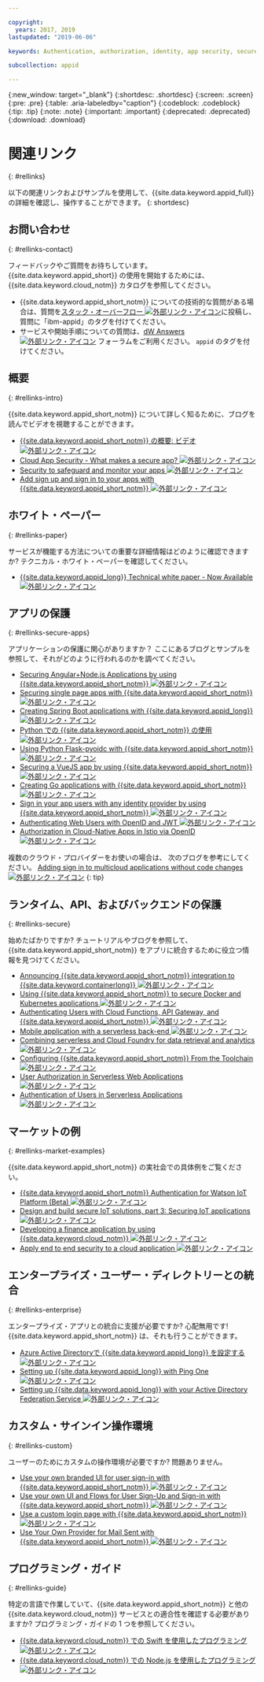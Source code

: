 ```yaml
---

copyright:
  years: 2017, 2019
lastupdated: "2019-06-06"

keywords: Authentication, authorization, identity, app security, secure

subcollection: appid

---
```


{:new_window: target="_blank"}
{:shortdesc: .shortdesc}
{:screen: .screen}
{:pre: .pre}
{:table: .aria-labeledby="caption"}
{:codeblock: .codeblock}
{:tip: .tip}
{:note: .note}
{:important: .important}
{:deprecated: .deprecated}
{:download: .download}


# 関連リンク
{: #rellinks}

以下の関連リンクおよびサンプルを使用して、{{site.data.keyword.appid_full}} の詳細を確認し、操作することができます。
{: shortdesc}

## お問い合わせ
{: #rellinks-contact}

フィードバックやご質問をお待ちしています。 {{site.data.keyword.appid_short}} の使用を開始するためには、{{site.data.keyword.cloud_notm}} カタログを参照してください。
* {{site.data.keyword.appid_short_notm}} についての技術的な質問がある場合は、質問を<a href="https://stackoverflow.com" target="_blank">スタック・オーバーフロー <img src="../../icons/launch-glyph.svg" alt="外部リンク・アイコン"></a>に投稿し、質問に「ibm-appid」のタグを付けてください。
* サービスや開始手順についての質問は、<a href="https://developer.ibm.com" target="_blank">dW Answers <img src="../../icons/launch-glyph.svg" alt="外部リンク・アイコン"></a> フォーラムをご利用ください。 `appid` のタグを付けてください。


## 概要
{: #rellinks-intro}

{{site.data.keyword.appid_short_notm}} について詳しく知るために、ブログを読んでビデオを視聴することができます。

* <a href="https://www.youtube.com/watch?v=XlrCjHdK43Q" target="_blank">{{site.data.keyword.appid_short_notm}} の概要: ビデオ <img src="../../icons/launch-glyph.svg" alt="外部リンク・アイコン"></a>
* <a href="https://www.ibm.com/cloud/blog/cloud-app-security-makes-secure-app" target="_blank">Cloud App Security - What makes a secure app? <img src="../../icons/launch-glyph.svg" alt="外部リンク・アイコン"></a>
* <a href="https://www.ibm.com/cloud/garage/architectures/securityArchitecture/security-for-application" target="_blank">Security to safeguard and monitor your apps <img src="../../icons/launch-glyph.svg" alt="外部リンク・アイコン"></a>
* <a href="https://www.youtube.com/watch?v=cDSYNFn4rX8" target="_blank">Add sign up and sign in to your apps with {{site.data.keyword.appid_short_notm}} <img src="../../icons/launch-glyph.svg" alt="外部リンク・アイコン"></a>



## ホワイト・ペーパー
{: #rellinks-paper}

サービスが機能する方法についての重要な詳細情報はどのように確認できますか? テクニカル・ホワイト・ペーパーを確認してください。

* <a href="https://www.ibm.com/cloud/blog/ibm-cloud-app-id-technical-white-paper-now-available" target="_blank">{{site.data.keyword.appid_long}} Technical white paper - Now Available <img src="../../icons/launch-glyph.svg" alt="外部リンク・アイコン"></a>


## アプリの保護
{: #rellinks-secure-apps}

アプリケーションの保護に関心がありますか？ ここにあるブログとサンプルを参照して、それがどのように行われるのかを調べてください。

* <a href="https://www.ibm.com/cloud/blog/securing-angularnode-js-applications-using-app-id" target="_blank">Securing Angular+Node.js Applications by using {{site.data.keyword.appid_short_notm}} <img src="../../icons/launch-glyph.svg" alt="外部リンク・アイコン"></a>
* <a href="https://www.ibm.com/cloud/blog/securing-single-page-apps-app-id-service" target="_blank">Securing single page apps with {{site.data.keyword.appid_short_notm}} <img src="../../icons/launch-glyph.svg" alt="外部リンク・アイコン"></a>
* <a href="https://www.ibm.com/cloud/blog/creating-spring-boot-applications-app-id" target="_blank">Creating Spring Boot applications with {{site.data.keyword.appid_long}} <img src="../../icons/launch-glyph.svg" alt="外部リンク・アイコン"></a>
* <a href="https://github.com/mnsn/appid-python-flask-example" target="_blank">Python での {{site.data.keyword.appid_short_notm}} の使用 <img src="../../icons/launch-glyph.svg" alt="外部リンク・アイコン"></a>
* <a href="https://github.com/IBM-Cloud/github-traffic-stats" target="_blank">Using Python Flask-pyoidc with {{site.data.keyword.appid_short_notm}} <img src="../../icons/launch-glyph.svg" alt="外部リンク・アイコン"></a>
* <a href="https://github.com/ibmets/appid-vue-client" target="_blank">Securing a VueJS app by using {{site.data.keyword.appid_short_notm}} <img src="../../icons/launch-glyph.svg" alt="外部リンク・アイコン"></a>
* <a href="https://www.ibm.com/cloud/blog/creating-go-applications-with-app-id" target="_blank">Creating Go applications with {{site.data.keyword.appid_short_notm}} <img src="../../icons/launch-glyph.svg" alt="外部リンク・アイコン"></a>
* <a href="https://www.ibm.com/cloud/blog/app-id-integrate-custom-identity" target="_blank">Sign in your app users with any identity provider by using {{site.data.keyword.appid_short_notm}} <img src="../../icons/launch-glyph.svg" alt="外部リンク・アイコン"></a>
* <a href="http://heidloff.net/article/authenticating-web-users-openid-connect-jwt/" target="_blank">Authenticating Web Users with OpenID and JWT <img src="../../icons/launch-glyph.svg" alt="外部リンク・アイコン"></a>
* <a href="http://heidloff.net/article/authentication-authorization-openid-connect-istio" target="_blank">Authorization in Cloud-Native Apps in Istio via OpenID <img src="../../icons/launch-glyph.svg" alt="外部リンク・アイコン"></a>



複数のクラウド・プロバイダーをお使いの場合は、 次のブログを参考にしてください。 <a href="https://www.ibm.com/cloud/blog/adding-sign-in-to-multicloud-applications-without-code-changes" target="_blank">Adding sign in to multicloud applications without code changes <img src="../../icons/launch-glyph.svg" alt="外部リンク・アイコン"></a>
{: tip}



## ランタイム、API、およびバックエンドの保護
{: #rellinks-secure}

始めたばかりですか? チュートリアルやブログを参照して、{{site.data.keyword.appid_short_notm}} をアプリに統合するために役立つ情報を見つけてください。

* <a href="https://www.ibm.com/blogs/cloud-archive/2018/05/announcing-app-id-integration-ibm-cloud-kubernetes-service/" target="_blank">Announcing {{site.data.keyword.appid_short_notm}} integration to {{site.data.keyword.containerlong}} <img src="../../icons/launch-glyph.svg" alt="外部リンク・アイコン"></a>
* <a href="https://www.ibm.com/cloud/blog/using-app-id-secure-docker-kubernetes-applications" target="_blank">Using {{site.data.keyword.appid_short_notm}} to secure Docker and Kubernetes applications <img src="../../icons/launch-glyph.svg" alt="外部リンク・アイコン"></a>
* <a href="https://www.ibm.com/cloud/blog/authenticating-users-with-cloud-functions-api-gateway-and-app-id" target="_blank">Authenticating Users with Cloud Functions, API Gateway, and {{site.data.keyword.appid_short_notm}} <img src="../../icons/launch-glyph.svg" alt="外部リンク・アイコン"></a>
* <a href="/docs/tutorials?topic=solution-tutorials-serverless-mobile-backend#serverless-mobile-backend" target="_blank">Mobile application with a serverless back-end <img src="../../icons/launch-glyph.svg" alt="外部リンク・アイコン"></a>
* <a href="/docs/tutorials?topic=solution-tutorials-serverless-github-traffic-analytics#serverless-github-traffic-analytics" target="_blank">Combining serverless and Cloud Foundry for data retrieval and analytics <img src="../../icons/launch-glyph.svg" alt="外部リンク・アイコン"></a>
* <a href="https://www.ibm.com/cloud/blog/how-to-configure-ibm-cloud-app-id-from-the-toolchain" target="_blank">Configuring {{site.data.keyword.appid_short_notm}} From the Toolchain <img src="../../icons/launch-glyph.svg" alt="外部リンク・アイコン"></a>
* <a href="http://heidloff.net/article/user-authorization-serverless-web-applications-openwhisk" target="_blank">User Authorization in Serverless Web Applications <img src="../../icons/launch-glyph.svg" alt="外部リンク・アイコン"></a>
* <a href="http://heidloff.net/article/user-authentication-serverless-openwhisk" target="_blank">Authentication of Users in Serverless Applications <img src="../../icons/launch-glyph.svg" alt="外部リンク・アイコン"></a>



## マーケットの例
{: #rellinks-market-examples}

{{site.data.keyword.appid_short_notm}} の実社会での具体例をご覧ください。

* <a href="https://www.ibm.com/support/knowledgecenter/SSQP8H/iot/platform/reference/security/app_id.html" target="_blank">{{site.data.keyword.appid_short_notm}} Authentication for Watson IoT Platform (Beta) <img src="../../icons/launch-glyph.svg" alt="外部リンク・アイコン"></a>
* <a href="https://developer.ibm.com/articles/iot-trs-secure-iot-solutions3/" target="_blank">Design and build secure IoT solutions, part 3: Securing IoT applications <img src="../../icons/launch-glyph.svg" alt="外部リンク・アイコン"></a>
* <a href="https://www.ibm.com/blogs/cloud-archive/2017/08/developing-finance-application-using-ibm-cloud/ " target="_blank">Developing a finance application by using {{site.data.keyword.cloud_notm}} <img src="../../icons/launch-glyph.svg" alt="外部リンク・アイコン"></a>
* <a href="/docs/tutorials?topic=solution-tutorials-cloud-e2e-security#cloud-e2e-security" target="_blank">Apply end to end security to a cloud application <img src="../../icons/launch-glyph.svg" alt="外部リンク・アイコン"></a>


## エンタープライズ・ユーザー・ディレクトリーとの統合
{: #rellinks-enterprise}

エンタープライズ・アプリとの統合に支援が必要ですか? 心配無用です! {{site.data.keyword.appid_short_notm}} は、それも行うことができます。

* <a href="https://www.ibm.com/cloud/blog/setting-ibm-cloud-app-id-azure-active-directory" target="_blank">Azure Active Directoryで {{site.data.keyword.appid_long}} を設定する <img src="../../icons/launch-glyph.svg" alt="外部リンク・アイコン"></a>
* <a href="https://www.ibm.com/cloud/blog/setting-ibm-cloud-app-id-ping-one" target="_blank">Setting up {{site.data.keyword.appid_long}} with Ping One <img src="../../icons/launch-glyph.svg" alt="外部リンク・アイコン"></a>
* <a href="https://www.ibm.com/cloud/blog/setting-ibm-cloud-app-id-active-directory-federation-service" target="_blank">Setting up {{site.data.keyword.appid_long}} with your Active Directory Federation Service <img src="../../icons/launch-glyph.svg" alt="外部リンク・アイコン"></a>


## カスタム・サインイン操作環境
{: #rellinks-custom}

ユーザーのためにカスタムの操作環境が必要ですか? 問題ありません。

* <a href="https://www.ibm.com/cloud/blog/use-branded-ui-user-sign-app-id" target="_blank">Use your own branded UI for user sign-in with {{site.data.keyword.appid_short_notm}} <img src="../../icons/launch-glyph.svg" alt="外部リンク・アイコン"></a>
* <a href="https://www.ibm.com/cloud/blog/use-ui-flows-user-sign-sign-app-id" target="_blank">Use your own UI and Flows for User Sign-Up and Sign-in with {{site.data.keyword.appid_short_notm}} <img src="../../icons/launch-glyph.svg" alt="外部リンク・アイコン"></a>
* <a href="https://www.ibm.com/cloud/blog/custom-login-page-app-id-integration" target="_blank">Use a custom login page with  {{site.data.keyword.appid_short_notm}} <img src="../../icons/launch-glyph.svg" alt="外部リンク・アイコン"></a>
* <a href="https://www.ibm.com/cloud/blog/use-ibm-cloud-app-id-and-your-email-provider-to-brand-mails-sent-to-app-users" target="_blank">Use Your Own Provider for Mail Sent with {{site.data.keyword.appid_short_notm}} <img src="../../icons/launch-glyph.svg" alt="外部リンク・アイコン"></a>

## プログラミング・ガイド
{: #rellinks-guide}

特定の言語で作業していて、{{site.data.keyword.appid_short_notm}} と他の {{site.data.keyword.cloud_notm}} サービスとの適合性を確認する必要がありますか? プログラミング・ガイドの 1 つを参照してください。

* <a href="/docs/swift?topic=swift-getting-started" target="_blank">{{site.data.keyword.cloud_notm}} での Swift を使用したプログラミング <img src="../../icons/launch-glyph.svg" alt="外部リンク・アイコン"></a>
* <a href="/docs/node?topic=nodejs-getting-started" target="_blank">{{site.data.keyword.cloud_notm}} での Node.js を使用したプログラミング <img src="../../icons/launch-glyph.svg" alt="外部リンク・アイコン"></a>
